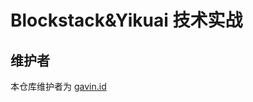 # Blockstack&Yikuai 技术实战

## 维护者

本仓库维护者为 [gavin.id](https://explorer.blockstack.org/name/gavin.id)
